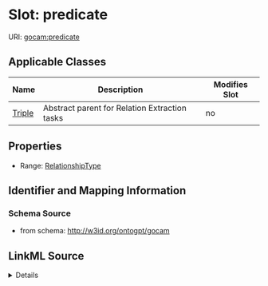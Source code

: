 

# Slot: predicate

URI: [gocam:predicate](http://w3id.org/ontogpt/gocam/predicate)



<!-- no inheritance hierarchy -->





## Applicable Classes

| Name | Description | Modifies Slot |
| --- | --- | --- |
| [Triple](Triple.md) | Abstract parent for Relation Extraction tasks |  no  |







## Properties

* Range: [RelationshipType](RelationshipType.md)





## Identifier and Mapping Information







### Schema Source


* from schema: http://w3id.org/ontogpt/gocam




## LinkML Source

<details>
```yaml
name: predicate
from_schema: http://w3id.org/ontogpt/gocam
rank: 1000
alias: predicate
owner: Triple
domain_of:
- Triple
range: RelationshipType

```
</details>